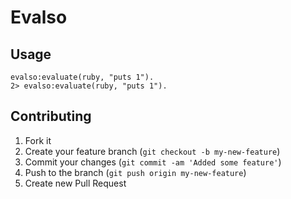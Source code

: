 # Evalso

## Usage

    evalso:evaluate(ruby, "puts 1").
    2> evalso:evaluate(ruby, "puts 1").

## Contributing

1. Fork it
2. Create your feature branch (`git checkout -b my-new-feature`)
3. Commit your changes (`git commit -am 'Added some feature'`)
4. Push to the branch (`git push origin my-new-feature`)
5. Create new Pull Request
